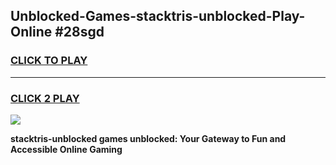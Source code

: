 
## Unblocked-Games-stacktris-unblocked-Play-Online #28sgd
<h3>
<a href="https://news.freeplayer.one?title=stacktris-unblocked&ref=3">CLICK TO PLAY</a></h3>
<hr>

<h3>
<a href="https://news.freeplayer.one?title=stacktris-unblocked&ref=3">CLICK 2 PLAY</a>
  
</h3>

<a href="https://news.freeplayer.one?title=stacktris-unblocked&ref=3"><img src="https://clearcache.store/games.png"></a>


**stacktris-unblocked games unblocked: Your Gateway to Fun and Accessible Online Gaming**

